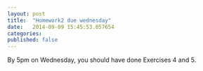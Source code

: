 ```yaml
---
layout: post
title:  "Homework2 due wednesday"
date:   2014-09-09 15:45:53.057654
categories:
published: false
---
```


By 5pm on Wednesday, you should have done Exercises 4 and 5.
